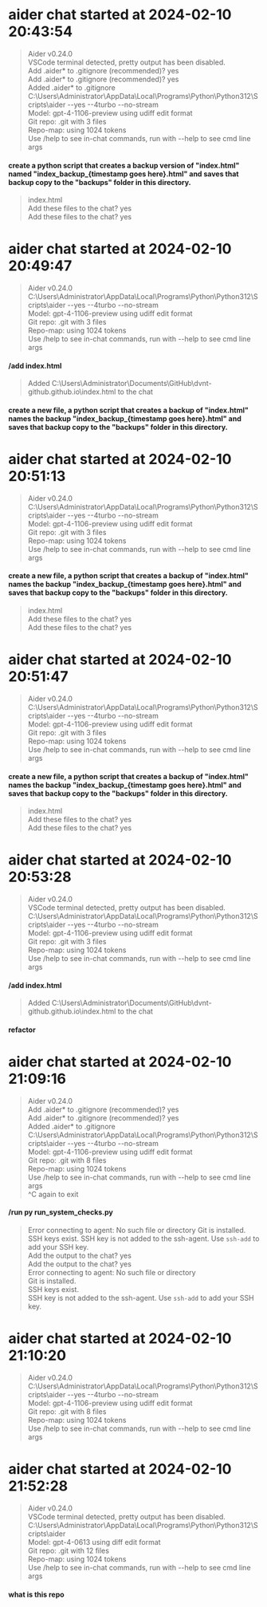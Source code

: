 
# aider chat started at 2024-02-10 20:43:54

> Aider v0.24.0  
> VSCode terminal detected, pretty output has been disabled.  
> Add .aider* to .gitignore (recommended)? yes  
> Add .aider* to .gitignore (recommended)? yes  
> Added .aider* to .gitignore  
> C:\Users\Administrator\AppData\Local\Programs\Python\Python312\Scripts\aider --yes --4turbo --no-stream  
> Model: gpt-4-1106-preview using udiff edit format  
> Git repo: .git with 3 files  
> Repo-map: using 1024 tokens  
> Use /help to see in-chat commands, run with --help to see cmd line args  

#### create a python script that creates a backup version of "index.html" named "index_backup_{timestamp goes here}.html" and saves that backup copy to the "backups" folder in this directory.  
> index.html  
> Add these files to the chat? yes  
> Add these files to the chat? yes  

# aider chat started at 2024-02-10 20:49:47

> Aider v0.24.0  
> C:\Users\Administrator\AppData\Local\Programs\Python\Python312\Scripts\aider --yes --4turbo --no-stream  
> Model: gpt-4-1106-preview using udiff edit format  
> Git repo: .git with 3 files  
> Repo-map: using 1024 tokens  
> Use /help to see in-chat commands, run with --help to see cmd line args  

#### /add index.html  
> Added C:\Users\Administrator\Documents\GitHub\dvnt-github.github.io\index.html to the chat  

#### create a new file, a python script that creates a backup of "index.html" names the backup "index_backup_{timestamp goes here}.html" and saves that backup copy to the "backups" folder in this directory.  

# aider chat started at 2024-02-10 20:51:13

> Aider v0.24.0  
> C:\Users\Administrator\AppData\Local\Programs\Python\Python312\Scripts\aider --yes --4turbo --no-stream  
> Model: gpt-4-1106-preview using udiff edit format  
> Git repo: .git with 3 files  
> Repo-map: using 1024 tokens  
> Use /help to see in-chat commands, run with --help to see cmd line args  

#### create a new file, a python script that creates a backup of "index.html" names the backup "index_backup_{timestamp goes here}.html" and saves that backup copy to the "backups" folder in this directory.  
> index.html  
> Add these files to the chat? yes  
> Add these files to the chat? yes  

# aider chat started at 2024-02-10 20:51:47

> Aider v0.24.0  
> C:\Users\Administrator\AppData\Local\Programs\Python\Python312\Scripts\aider --yes --4turbo --no-stream  
> Model: gpt-4-1106-preview using udiff edit format  
> Git repo: .git with 3 files  
> Repo-map: using 1024 tokens  
> Use /help to see in-chat commands, run with --help to see cmd line args  

#### create a new file, a python script that creates a backup of "index.html" names the backup "index_backup_{timestamp goes here}.html" and saves that backup copy to the "backups" folder in this directory.  
> index.html  
> Add these files to the chat? yes  
> Add these files to the chat? yes  

# aider chat started at 2024-02-10 20:53:28

> Aider v0.24.0  
> VSCode terminal detected, pretty output has been disabled.  
> C:\Users\Administrator\AppData\Local\Programs\Python\Python312\Scripts\aider --yes --4turbo --no-stream  
> Model: gpt-4-1106-preview using udiff edit format  
> Git repo: .git with 3 files  
> Repo-map: using 1024 tokens  
> Use /help to see in-chat commands, run with --help to see cmd line args  

#### /add index.html  
> Added C:\Users\Administrator\Documents\GitHub\dvnt-github.github.io\index.html to the chat  

#### refactor  

# aider chat started at 2024-02-10 21:09:16

> Aider v0.24.0  
> Add .aider* to .gitignore (recommended)? yes  
> Add .aider* to .gitignore (recommended)? yes  
> Added .aider* to .gitignore  
> C:\Users\Administrator\AppData\Local\Programs\Python\Python312\Scripts\aider --yes --4turbo --no-stream  
> Model: gpt-4-1106-preview using udiff edit format  
> Git repo: .git with 8 files  
> Repo-map: using 1024 tokens  
> Use /help to see in-chat commands, run with --help to see cmd line args  
> ^C again to exit  

#### /run py run_system_checks.py  
> Error connecting to agent: No such file or directory
Git is installed.
SSH keys exist.
SSH key is not added to the ssh-agent. Use `ssh-add` to add your SSH key.  
> Add the output to the chat? yes  
> Add the output to the chat? yes  
> Error connecting to agent: No such file or directory  
> Git is installed.  
> SSH keys exist.  
> SSH key is not added to the ssh-agent. Use `ssh-add` to add your SSH key.  

# aider chat started at 2024-02-10 21:10:20

> Aider v0.24.0  
> C:\Users\Administrator\AppData\Local\Programs\Python\Python312\Scripts\aider --yes --4turbo --no-stream  
> Model: gpt-4-1106-preview using udiff edit format  
> Git repo: .git with 8 files  
> Repo-map: using 1024 tokens  
> Use /help to see in-chat commands, run with --help to see cmd line args  

# aider chat started at 2024-02-10 21:52:28

> Aider v0.24.0  
> VSCode terminal detected, pretty output has been disabled.  
> C:\Users\Administrator\AppData\Local\Programs\Python\Python312\Scripts\aider  
> Model: gpt-4-0613 using diff edit format  
> Git repo: .git with 12 files  
> Repo-map: using 1024 tokens  
> Use /help to see in-chat commands, run with --help to see cmd line args  

#### what is this repo  
